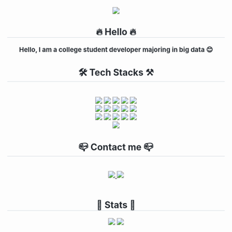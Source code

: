 <div align= "center">
    <img src="https://capsule-render.vercel.app/api?type=transparent&color=random&height=120&text=Sihun's%20GitHub&animation=twinkling&fontColor=000000&fontSize=90" />
    </div>
    <div align= "center"> 
    <h2 style="border-bottom: 1px solid #d8dee4; color: #282d33;">🔥 Hello 🔥 </h2>  
    <div style="font-weight: 700; font-size: 15px; text-align: center; color: #282d33;"> Hello, I am a college student developer majoring in big data 😊
         </div> 
    </div>
    <div align= "center">
    <h2 style="border-bottom: 1px solid #d8dee4; color: #282d33;"> 🛠️ Tech Stacks ⚒️</h2> <br> 
    <div style="margin: 0 auto; text-align: center;" align= "center"> <img src="https://img.shields.io/badge/C-A8B9CC?style=plastic&logo=C&logoColor=white">
          <img src="https://img.shields.io/badge/C++-00599C?style=plastic&logo=C%2B%2B&logoColor=white">
          <img src="https://img.shields.io/badge/Discord-5865F2?style=plastic&logo=Discord&logoColor=white">
          <img src="https://img.shields.io/badge/Figma-F24E1E?style=plastic&logo=Figma&logoColor=white">
          <img src="https://img.shields.io/badge/Github-181717?style=plastic&logo=Github&logoColor=white">
          <br/><img src="https://img.shields.io/badge/HTML5-E34F26?style=plastic&logo=HTML5&logoColor=white">
          <img src="https://img.shields.io/badge/IOS-000000?style=plastic&logo=IOS&logoColor=white">
          <img src="https://img.shields.io/badge/Java-007396?style=plastic&logo=Java&logoColor=white">
          <img src="https://img.shields.io/badge/MySQL-4479A1?style=plastic&logo=MySQL&logoColor=white">
          <img src="https://img.shields.io/badge/Node.js-339933?style=plastic&logo=Node.js&logoColor=white">
          <br/><img src="https://img.shields.io/badge/Next.js-000000?style=plastic&logo=Next.js&logoColor=white">
          <img src="https://img.shields.io/badge/Notion-000000?style=plastic&logo=Notion&logoColor=white">
          <img src="https://img.shields.io/badge/Python-3776AB?style=plastic&logo=Python&logoColor=white">
          <img src="https://img.shields.io/badge/React-61DAFB?style=plastic&logo=React&logoColor=white">
          <img src="https://img.shields.io/badge/Tailwind CSS-06B6D4?style=plastic&logo=Tailwind CSS&logoColor=white">
          <br/><img src="https://img.shields.io/badge/Vercel-000000?style=plastic&logo=Vercel&logoColor=white">
          </div>
    </div>
    <div align= "center">
    <h2 style="border-bottom: 1px solid #d8dee4; color: #282d33;"> 📪 Contact me 📪</h2> <br> 
    <div align= "center"> <a href=mailto:https://mail.google.com/mail/u/0/#inbox> <img src="https://img.shields.io/badge/Gmail-EA4335?style=plastic&logo=Gmail&logoColor=white&link=mailto:https://mail.google.com/mail/u/0/#inbox"> </a>
         <a href=https://www.instagram.com/kshjjmja/> <img src="https://img.shields.io/badge/Instagram-E4405F?style=plastic&logo=Instagram&logoColor=white&link=https://www.instagram.com/kshjjmja/"> </a>
          </div>  <br> 
    <div align= "center">  </div> 
    </div>
    <div align= "center"> 
    <h2 style="border-bottom: 1px solid #d8dee4; color: #282d33;"> 🏅 Stats 🏅 </h2> <div align= "center"> <img src="https://github-readme-stats.vercel.app/api?username=amuldi&bg_color=180,000000,&title_color=000000&text_color=000000"
         /> <img src="https://github-readme-stats.vercel.app/api/top-langs/?username=amuldi&layout=compact&bg_color=180,000000,&title_color=000000&text_color=000000"
           /> </div> 
    </div>
    
